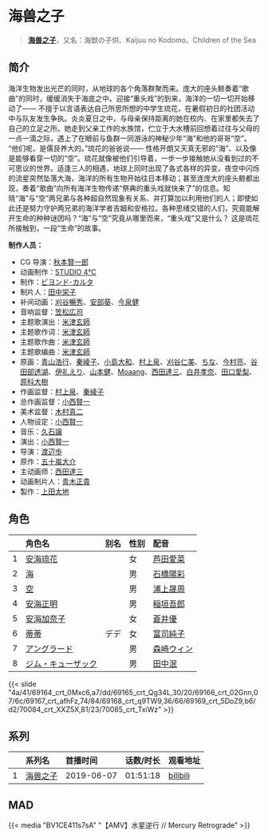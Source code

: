 # 海兽之子


> <u>**[海兽之子](https://bgm.tv/subject/253997)**</u>，又名：海獣の子供、Kaijuu no Kodomo、Children of the Sea

## 简介

海洋生物发出光芒的同时，从地球的各个角落群聚而来。庞大的座头鲸奏着“歌曲”的同时，缓缓消失于海底之中。迎接“重头戏”的到来，海洋的一切一切开始移动了――
不擅于以言语表达自己所思所想的中学生琉花，在暑假初日的社团活动中与队友发生争执。炎炎夏日之中，与母亲保持距离的她在校内、在家里都失去了自己的立足之所。她走到父亲工作的水族馆，伫立于大水槽前回想着过往与父母的一点一滴之际，遇上了在眼前与鱼群一同游泳的神秘少年“海”和他的哥哥“空”。
“他们呢，是儒艮养大的。”琉花的爸爸说――
性格开朗又天真无邪的“海”、以及像是能够看穿一切的“空”。琉花就像被他们引导着，一步一步接触她从没看到过的不可思议的世界。适逢三人的相遇，地球上同时出现了各式各样的异变。夜空中闪烁的流星突然坠落大海，海洋的所有生物开始往日本移动；甚至连庞大的座头鲸都出现，奏着“歌曲”向所有海洋生物传递“祭典的重头戏就快来了”的信息。知晓“海”与“空”两兄弟与各种超自然现象有关系、并打算加以利用他们的人；即使如此还是努力守护两兄弟的海洋学者吉姆和安格拉。各种思绪交错的人们，究竟能解开生命的种种谜团吗？“海”与“空”究竟从哪里而来，“重头戏”又是什么？
这是琉花所接触到，一段“生命”的故事。

**制作人员：**
- CG 导演：[秋本賢一郎](https://bgm.tv/person/21013)
- 动画制作：[STUDIO 4℃](https://bgm.tv/person/2306)
- 制作：[ビヨンド･カルタ](https://bgm.tv/person/2429)
- 制片人：[田中栄子](https://bgm.tv/person/11931)
- 补间动画：[刈谷暢秀](https://bgm.tv/person/41612)、[安部葵](https://bgm.tv/person/37151)、[今泉健](https://bgm.tv/person/39293)
- 音响监督：[笠松広司](https://bgm.tv/person/15476)
- 主题歌演出：[米津玄師](https://bgm.tv/person/6236)
- 主题歌作词：[米津玄師](https://bgm.tv/person/6236)
- 主题歌作曲：[米津玄師](https://bgm.tv/person/6236)
- 主题歌编曲：[米津玄師](https://bgm.tv/person/6236)
- 原画：[青山浩行](https://bgm.tv/person/3075)、[秦綾子](https://bgm.tv/person/17957)、[小島大和](https://bgm.tv/person/14525)、[村上泉](https://bgm.tv/person/26527)、[刈谷仁美](https://bgm.tv/person/34204)、[ちな](https://bgm.tv/person/21409)、[今村亮](https://bgm.tv/person/12587)、[谷田部透湖](https://bgm.tv/person/26922)、[伊礼えり](https://bgm.tv/person/32333)、[山本健](https://bgm.tv/person/36043)、[Moaang](https://bgm.tv/person/36094)、[西田達三](https://bgm.tv/person/12595)、[白井孝奈](https://bgm.tv/person/39712)、[田口愛梨](https://bgm.tv/person/36368)、[原科大樹](https://bgm.tv/person/29954)
- 作画监督：[村上泉](https://bgm.tv/person/26527)、[秦綾子](https://bgm.tv/person/17957)
- 总作画监督：[小西賢一](https://bgm.tv/person/2176)
- 美术监督：[木村真二](https://bgm.tv/person/10839)
- 人物设定：[小西賢一](https://bgm.tv/person/2176)
- 音乐：[久石譲](https://bgm.tv/person/1638)
- 演出：[小西賢一](https://bgm.tv/person/2176)
- 导演：[渡辺歩](https://bgm.tv/person/2670)
- 原作：[五十嵐大介](https://bgm.tv/person/8551)
- 主动画师：[西田達三](https://bgm.tv/person/12595)
- 动画制片人：[青木正貴](https://bgm.tv/person/56360)
- 製作：[上田太地](https://bgm.tv/person/64479)

## 角色

|     |   角色名   |   别名  | 性别 |  配音  |
|:--- |:------  |:----      |:---  |:--   |
| 1 | [安海琉花](https://bgm.tv/character/69164) |  | 女 | [芦田愛菜](https://bgm.tv/person/24363) |
| 2 | [海](https://bgm.tv/character/69165) |  | 男 | [石橋陽彩](https://bgm.tv/person/34638) |
| 3 | [空](https://bgm.tv/character/69166) |  | 男 | [浦上晟周](https://bgm.tv/person/34639) |
| 4 | [安海正明](https://bgm.tv/character/69167) |  | 男 | [稲垣吾郎](https://bgm.tv/person/27756) |
| 5 | [安海加奈子](https://bgm.tv/character/69168) |  | 女 | [蒼井優](https://bgm.tv/person/13102) |
| 6 | [蒂蒂](https://bgm.tv/character/69169) | デデ | 女 | [富司純子](https://bgm.tv/person/34640) |
| 7 | [アングラード](https://bgm.tv/character/70084) |  | 男 | [森崎ウィン](https://bgm.tv/person/34641) |
| 8 | [ジム・キューザック](https://bgm.tv/character/70085) |  | 男 | [田中泯](https://bgm.tv/person/22787) |

{{< slide "4a/41/69164_crt_0Mxc6,a7/dd/69165_crt_Qg34L,30/20/69166_crt_02Gnn,07/6c/69167_crt_afhFz,74/84/69168_crt_q9TW9,36/66/69169_crt_5DoZ9,b6/d2/70084_crt_XXZ5X,81/23/70085_crt_TxiWz" >}}

## 系列

|     |   系列名   |   首播时间  | 话数/时长  | 观看地址 |
|:---  |:------    |:----      |:---       |:---  |
| 1 |[海兽之子](https://bgm.tv/subject/253997)| 2019-06-07 | 01:51:18 | [bilibili](https://www.bilibili.com/bangumi/play/ep394623)  |


## MAD

{{< media  "BV1CE411s7sA"
"【AMV】水星逆行 // Mercury Retrograde"  >}}
